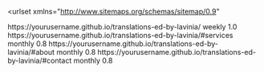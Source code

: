 <?xml version="1.0" encoding="UTF-8"?>
<urlset 
  xmlns="http://www.sitemaps.org/schemas/sitemap/0.9"
>
  <url>
    <loc>https://yourusername.github.io/translations-ed-by-lavinia/</loc>
    <changefreq>weekly</changefreq>
    <priority>1.0</priority>
  </url>
  <url>
    <loc>https://yourusername.github.io/translations-ed-by-lavinia/#services</loc>
    <changefreq>monthly</changefreq>
    <priority>0.8</priority>
  </url>
  <url>
    <loc>https://yourusername.github.io/translations-ed-by-lavinia/#about</loc>
    <changefreq>monthly</changefreq>
    <priority>0.8</priority>
  </url>
  <url>
    <loc>https://yourusername.github.io/translations-ed-by-lavinia/#contact</loc>
    <changefreq>monthly</changefreq>
    <priority>0.8</priority>
  </url>
</urlset>
